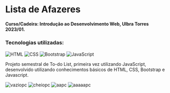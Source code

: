 # Lista de Afazeres
#### Curso/Cadeira: Introdução ao Desenvolvimento Web, Ulbra Torres 2023/01.

### Tecnologias utilizadas:

<img align="center" alt="HTML" src="https://img.shields.io/badge/HTML-239120?style=for-the-badge&logo=html5&logoColor=white"> <img align="center" alt="CSS" src="https://img.shields.io/badge/CSS-239120?&style=for-the-badge&logo=css3&logoColor=white"> <img align="center" alt="Bootstrap" src="https://img.shields.io/badge/bootstrap-%238511FA.svg?style=for-the-badge&logo=bootstrap&logoColor=white"> <img align="center" alt="JavaScript" src="https://img.shields.io/badge/javascript-%23323330.svg?style=for-the-badge&logo=javascript&logoColor=%23F7DF1E">

Projeto semestral de To-do List, primeira vez utilizando JavaScript, desenvolvido utilizando conhecimentos básicos de HTML, CSS, Bootstrap e Javascript.

![vaziopc](https://github.com/ViniciusMat0s/ListaAfazeres_HTMLCSSJS/assets/128171517/5d5b88a6-9048-45a2-a5ab-e27009ab9b80)
![cheiopc](https://github.com/ViniciusMat0s/ListaAfazeres_HTMLCSSJS/assets/128171517/b7ff8db3-b8bc-404f-b164-b8f47c735539)
![aapc](https://github.com/ViniciusMat0s/ListaAfazeres_HTMLCSSJS/assets/128171517/12ebe35e-329c-4d9c-a4fe-1c535cb50930)
![aaaaapc](https://github.com/ViniciusMat0s/ListaAfazeres_HTMLCSSJS/assets/128171517/aa9135d3-a9b3-4586-a801-0c2a5a01cbf5)
